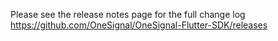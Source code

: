 Please see the release notes page for the full change log
https://github.com/OneSignal/OneSignal-Flutter-SDK/releases